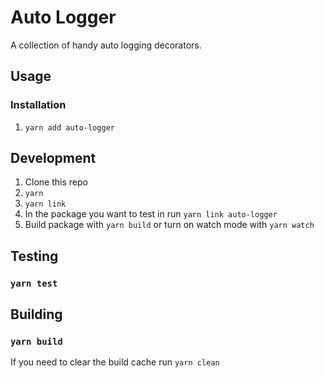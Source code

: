 # Auto Logger

A collection of handy auto logging decorators.

## Usage

### Installation

1. `yarn add auto-logger`

## Development

1. Clone this repo
2. `yarn`
3. `yarn link`
4. In the package you want to test in run `yarn link auto-logger`
5. Build package with `yarn build` or turn on watch mode with `yarn watch`

## Testing

### `yarn test`

## Building

### `yarn build`

If you need to clear the build cache run `yarn clean`
